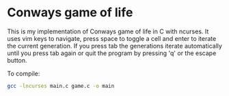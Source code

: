 # Conways game of life
This is my implementation of Conways game of life 
in C with ncurses. It uses vim keys to navigate,
press space to toggle a cell and enter to iterate
the current generation. If you press tab the
generations iterate automatically until you
press tab again or quit the program by pressing
'q' or the escape button.

To compile:
```sh
gcc -lncurses main.c game.c -o main
```
